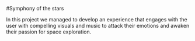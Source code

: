 #Symphony of the stars

In this project we managed to develop an experience that engages with the user with compelling visuals and music to attack their emotions and awaken their passion for space exploration.
